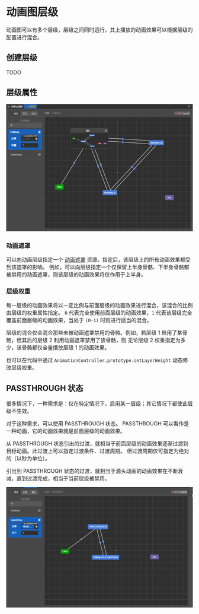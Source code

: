 
# 动画图层级

动画图可以有多个层级，层级之间同时运行，其上播放的动画效果可以根据层级的配置进行混合。

## 创建层级

TODO

## 层级属性

![animation-graph-layer](animation-graph/animation-graph-layer.png)

### 动画遮罩

可以向动画层级指定一个 [动画遮罩](animation-mask.md) 资源。指定后，该层级上的所有动画效果都受到该遮罩的影响。
例如，可以向层级指定一个仅保留上半身骨骼、下半身骨骼都被禁用的动画遮罩，则该层级的动画效果将仅作用于上半身。

### 层级权重

每一层级的动画效果将以一定比例与前面层级的动画效果进行混合，该混合的比例由层级的权重属性指定。
`0` 代表完全使用前面层级的动画效果，`1` 代表该层级完全覆盖前面层级的动画效果，当处于 `(0-1)` 时则进行适当的混合。

层级的混合仅会混合那些未被动画遮罩禁用的骨骼。例如，若层级 1 启用了某骨骼，但其后的层级 2 利用动画遮罩禁用了该骨骼，则
无论层级 2 权重指定为多少，该骨骼都仅全量播放层级 1 的动画效果。

也可以在代码中通过 `AnimationController.prototype.setLayerWeight` 动态修改层级权重。

## PASSTHROUGH 状态

很多情况下，一种需求是：仅在特定情况下，启用某一层级；其它情况下都使此层级不生效。

对于这种需求，可以使用 PASSTHROUGH 状态。 PASSTHROUGH 可以看作是一种动画，它的动画效果就是前面层级的动画效果。

从 PASSTHROUGH 状态引出的过渡，就相当于前面层级的动画效果逐渐过渡到目标动画。此过渡上可以指定过渡条件、过渡周期。
但过渡周期仅可指定为绝对的（以秒为单位）。

引出到 PASSTHROUGH 状态的过渡，就相当于源头动画的动画效果在不断衰减，直到过渡完成，相当于当前层级被禁用。

![passthrough-state](animation-graph/passthrough-state.png)